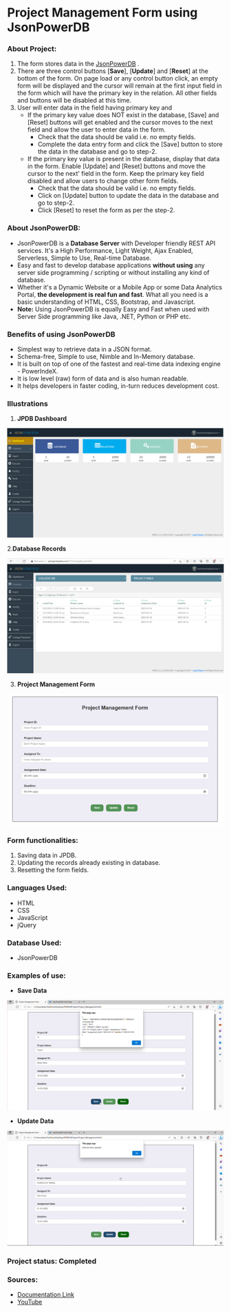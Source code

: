 # Project Management Form using JsonPowerDB


### About Project:
1. The form stores data in the [JsonPowerDB](http://api.login2explore.com:5577/user/index.html) .
2. There are three control buttons [**Save**], [**Update**] and [**Reset**] at the bottom of the form. On page load or any control button click, an empty form will be displayed and the cursor will remain at the first input field in the form which will have the primary key in the relation. All other fields and buttons will be disabled at this time.
3. User will enter data in the field having primary key and
    - If the primary key value does NOT exist in the database, [Save] and [Reset] buttons will get enabled and the cursor moves to the next field and allow the user to enter data in the form.
        + Check that the data should be valid i.e. no empty fields.
        + Complete the data entry form and click the [Save] button to store the data in the database and go to step-2.
     - If the primary key value is present in the database, display that data in the form. Enable [Update] and [Reset] buttons and move the cursor to the next' field in the form. Keep the primary key field disabled and allow users to change other form fields.
         + Check that the data should be valid i.e. no empty fields.
         + Click on [Update] button to update the data in the database and go to step-2.
         + Click [Reset] to reset the form as per the step-2.
### About JsonPowerDB:
- JsonPowerDB is a **Database Server** with Developer friendly REST API services. It's a High Performance, Light Weight, Ajax Enabled, Serverless, Simple to Use, Real-time Database.
- Easy and fast to develop database applications **without using** any server side programming / scripting or without installing any kind of database.
- Whether it's a Dynamic Website or a Mobile App or some Data Analytics Portal, **the development is real fun and fast**. What all you need is a basic understanding of HTML, CSS, Bootstrap, and Javascript.
- **Note:** Using JsonPowerDB is equally Easy and Fast when used with Server Side programming like Java, .NET, Python or PHP etc.
### Benefits of using JsonPowerDB
- Simplest way to retrieve data in a JSON format.
- Schema-free, Simple to use, Nimble and In-Memory database.
- It is built on top of one of the fastest and real-time data indexing engine - PowerIndeX.
- It is low level (raw) form of data and is also human readable.
- It helps developers in faster coding, in-turn reduces development cost.
### Illustrations
  1. **JPDB Dashboard**

![Dashboard](https://github.com/bhavinitalach/JPDB/blob/main/Images/dashboard.png)

2.**Database Records**

![Records](https://github.com/bhavinitalach/JPDB/blob/main/Images/records.png)

3. **Project Management Form**

![Form](https://github.com/bhavinitalach/JPDB/blob/main/Images/Form.png)

### Form functionalities:
1. Saving data in JPDB.
2. Updating the records already existing in database.
3. Resetting the form fields.

### Languages Used:
 - HTML
 - CSS
 - JavaScript
 - jQuery
 
 ### Database Used: 
 - JsonPowerDB

### Examples of use:

- **Save Data**

![Save](https://github.com/bhavinitalach/JPDB/blob/main/Images/Save.png)

- **Update Data**

![Update](https://github.com/bhavinitalach/JPDB/blob/main/Images/Update.png)

### Project status: Completed

### Sources: 
- [Documentation Link](https://login2explore.com/jpdb/docs.html)
- [YouTube](https://www.youtube.com/@jsonpowerdb9811)


